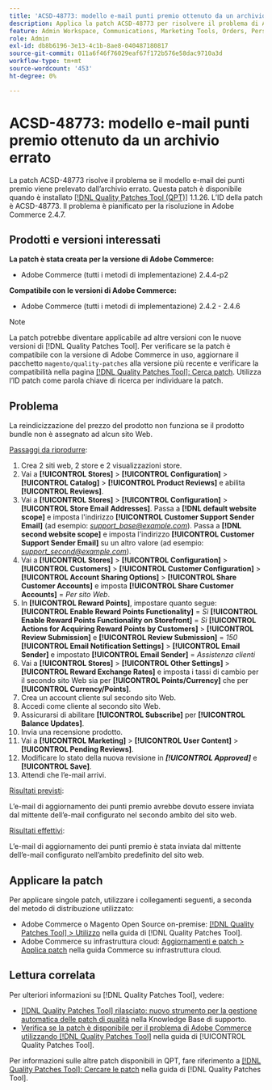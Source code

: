 ```yaml
---
title: 'ACSD-48773: modello e-mail punti premio ottenuto da un archivio errato'
description: Applica la patch ACSD-48773 per risolvere il problema di Adobe Commerce per cui il modello e-mail dei punti premio viene prelevato dallo store errato.
feature: Admin Workspace, Communications, Marketing Tools, Orders, Personalization, Rewards
role: Admin
exl-id: db8b6196-3e13-4c1b-8ae8-040487180817
source-git-commit: 011a6f46f76029eaf67f172b576e58dac9710a3d
workflow-type: tm+mt
source-wordcount: '453'
ht-degree: 0%

---
```


# ACSD-48773: modello e-mail punti premio ottenuto da un archivio errato

La patch ACSD-48773 risolve il problema se il modello e-mail dei punti premio viene prelevato dall’archivio errato. Questa patch è disponibile quando è installato [[!DNL Quality Patches Tool (QPT)]](https://experienceleague.adobe.com/en/docs/commerce-operations/tools/quality-patches-tool/quality-patches-tool-to-self-serve-quality-patches) 1.1.26. L’ID della patch è ACSD-48773. Il problema è pianificato per la risoluzione in Adobe Commerce 2.4.7.

## Prodotti e versioni interessati

**La patch è stata creata per la versione di Adobe Commerce:**

* Adobe Commerce (tutti i metodi di implementazione) 2.4.4-p2

**Compatibile con le versioni di Adobe Commerce:**

* Adobe Commerce (tutti i metodi di implementazione) 2.4.2 - 2.4.6

>[!NOTE]
>
>La patch potrebbe diventare applicabile ad altre versioni con le nuove versioni di [!DNL Quality Patches Tool]. Per verificare se la patch è compatibile con la versione di Adobe Commerce in uso, aggiornare il pacchetto `magento/quality-patches` alla versione più recente e verificare la compatibilità nella pagina [[!DNL Quality Patches Tool]: Cerca patch](https://experienceleague.adobe.com/tools/commerce-quality-patches/index.html). Utilizza l’ID patch come parola chiave di ricerca per individuare la patch.

## Problema

La reindicizzazione del prezzo del prodotto non funziona se il prodotto bundle non è assegnato ad alcun sito Web.

<u>Passaggi da riprodurre</u>:

1. Crea 2 siti web, 2 store e 2 visualizzazioni store.
1. Vai a **[!UICONTROL Stores]** > **[!UICONTROL Configuration]** > **[!UICONTROL Catalog]** > **[!UICONTROL Product Reviews]** e abilita **[!UICONTROL Reviews]**.
1. Vai a **[!UICONTROL Stores]** > **[!UICONTROL Configuration]** > **[!UICONTROL Store Email Addresses]**.
Passa a **[!DNL default website scope]** e imposta l&#39;indirizzo **[!UICONTROL Customer Support Sender Email]** (ad esempio: *support_base@example.com*).
Passa a **[!DNL second website scope]** e imposta l&#39;indirizzo **[!UICONTROL Customer Support Sender Email]** su un altro valore (ad esempio: *support_second@example.com*).
1. Vai a **[!UICONTROL Stores]** > **[!UICONTROL Configuration]** > **[!UICONTROL Customers]** > **[!UICONTROL Customer Configuration]** > **[!UICONTROL Account Sharing Options]** > **[!UICONTROL Share Customer Accounts]** e imposta **[!UICONTROL Share Customer Accounts]** = *Per sito Web*.
1. In **[!UICONTROL Reward Points]**, impostare quanto segue:
   **[!UICONTROL Enable Reward Points Functionality]** = *Sì*
   **[!UICONTROL Enable Reward Points Functionality on Storefront]** = *Sì*
   **[!UICONTROL Actions for Acquiring Reward Points by Customers]** > **[!UICONTROL Review Submission]** e **[!UICONTROL Review Submission]** = *150*
   **[!UICONTROL Email Notification Settings]** > **[!UICONTROL Email Sender]** e impostato **[!UICONTROL Email Sender]** = *Assistenza clienti*
1. Vai a **[!UICONTROL Stores]** > **[!UICONTROL Other Settings]** > **[!UICONTROL Reward Exchange Rates]** e imposta i tassi di cambio per il secondo sito Web sia per **[!UICONTROL Points/Currency]** che per **[!UICONTROL Currency/Points]**.
1. Crea un account cliente sul secondo sito Web.
1. Accedi come cliente al secondo sito Web.
1. Assicurarsi di abilitare **[!UICONTROL Subscribe]** per **[!UICONTROL Balance Updates]**.
1. Invia una recensione prodotto.
1. Vai a **[!UICONTROL Marketing]** > **[!UICONTROL User Content]** > **[!UICONTROL Pending Reviews]**.
1. Modificare lo stato della nuova revisione in ***[!UICONTROL Approved]*** e **[!UICONTROL Save]**.
1. Attendi che l’e-mail arrivi.

<u>Risultati previsti</u>:

L’e-mail di aggiornamento dei punti premio avrebbe dovuto essere inviata dal mittente dell’e-mail configurato nel secondo ambito del sito web.

<u>Risultati effettivi</u>:

L’e-mail di aggiornamento dei punti premio è stata inviata dal mittente dell’e-mail configurato nell’ambito predefinito del sito web.

## Applicare la patch

Per applicare singole patch, utilizzare i collegamenti seguenti, a seconda del metodo di distribuzione utilizzato:

* Adobe Commerce o Magento Open Source on-premise: [[!DNL Quality Patches Tool] > Utilizzo](/help/tools/quality-patches-tool/usage.md) nella guida di [!DNL Quality Patches Tool].
* Adobe Commerce su infrastruttura cloud: [Aggiornamenti e patch > Applica patch](https://experienceleague.adobe.com/docs/commerce-cloud-service/user-guide/develop/upgrade/apply-patches.html) nella guida Commerce su infrastruttura cloud.

## Lettura correlata

Per ulteriori informazioni su [!DNL Quality Patches Tool], vedere:

* [[!DNL Quality Patches Tool] rilasciato: nuovo strumento per la gestione automatica delle patch di qualità](https://experienceleague.adobe.com/en/docs/commerce-operations/tools/quality-patches-tool/quality-patches-tool-to-self-serve-quality-patches) nella Knowledge Base di supporto.
* [Verifica se la patch è disponibile per il problema di Adobe Commerce utilizzando  [!DNL Quality Patches Tool]](/help/tools/quality-patches-tool/patches-available-in-qpt/check-patch-for-magento-issue-with-magento-quality-patches.md) nella guida di [!UICONTROL Quality Patches Tool].


Per informazioni sulle altre patch disponibili in QPT, fare riferimento a [[!DNL Quality Patches Tool]: Cercare le patch](https://experienceleague.adobe.com/tools/commerce-quality-patches/index.html) nella guida di [!DNL Quality Patches Tool].
